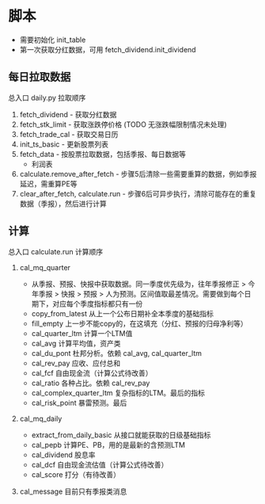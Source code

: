 # 脚本
- 需要初始化 init_table
- 第一次获取分红数据，可用 fetch_dividend.init_dividend

## 每日拉取数据
总入口 daily.py 拉取顺序
1. fetch_dividend - 获取分红数据
2. fetch_stk_limit - 获取涨跌停价格 (TODO 无涨跌幅限制情况未处理)
3. fetch_trade_cal - 获取交易日历
4. init_ts_basic - 更新股票列表
5. fetch_data - 按股票拉取数据，包括季报、每日数据等
    - 利润表
6. calculate.remove_after_fetch - 步骤5后清除一些需要重算的数据，例如季报延迟，需重算PE等
7. clear_after_fetch, calculate.run - 步骤6后可异步执行，清除可能存在的重复数据（季报），然后进行计算

## 计算
总入口 calculate.run 计算顺序
1. cal_mq_quarter
    - 从季报、预报、快报中获取数据。同一季度优先级为，往年季报修正 > 今年季报 > 快报 > 预报 > 人为预测。区间值取最差情况。需要做到每个日期下，对应每个季度指标都只有一份
    - copy_from_latest 从上一个公布日期补全本季度的基础指标
    - fill_empty 上一步不能copy的，在这填充（分红、预报的归母净利等）
    - cal_quarter_ltm 计算一个LTM值
    - cal_avg 计算平均值，资产类
    - cal_du_pont 杜邦分析。依赖 cal_avg, cal_quarter_ltm
    - cal_rev_pay 应收、应付总和
    - cal_fcf 自由现金流（计算公式待改善）
    - cal_ratio 各种占比。依赖 cal_rev_pay
    - cal_complex_quarter_ltm 复杂指标的LTM。最后的指标
    - cal_risk_point 暴雷预测。最后
    
2. cal_mq_daily
    - extract_from_daily_basic 从接口就能获取的日级基础指标
    - cal_pepb 计算PE、PB，用的是最新的含预测LTM
    - cal_dividend 股息率
    - cal_dcf 自由现金流估值（计算公式待改善）
    - cal_score 打分（有待改善）
    
3. cal_message 目前只有季报类消息
